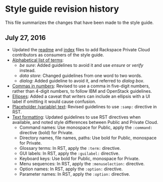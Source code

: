# Style guide revision history

This file summarizes the changes that have been made to the style guide.

## July 27, 2016

- Updated the [readme](README.md) and [index](index.rst) files to add Rackspace Private Cloud contributors as consumers of the style guide.
- [Alphabetical list of terms](terminology-guidelines#alphabetical-list-of-terms):
  - *be sure*: Added guidelines to avoid it and use *ensure* or *verify* instead.
  - *data store*: Changed guidelines from one word to two words.
  - *dialog*: Added guideline to avoid it, and referred to *dialog box*.
- [Commas in numbers](m-z-style-guidelines#commas-in-numbers): Revised to use a comma in five-digit numbers, rather than 4-digit numbers, to follow IBM and OpenStack guidelines.
- [Ellipses](m-z-style-guidelines#ellipses): Added a caveat that writers can include an ellipsis with a UI label if omitting it would cause confusion.
- [Placeholder (variable) text](m-z-style-guidelines#placeholder-variable-text): Revised guidelines to use `:samp:` directive in RST.
- [Text formatting](m-z-style-guidelines#text-formatting): Updated guidelines to use RST directives when available, and noted style differences between Public and Private Cloud.
  - Command names: Use monospace for Public, apply the `:command:` directive (bold) for Private.
  - Directory names, file names, paths: Use bold for Public, monospace for Private.
  - Glossary terms: In RST, apply the `:term:` directive.
  - GUI labels: In RST, apply the `:guilabel:` directive.
  - Keyboard keys: Use bold for Public, monospace for Private.
  - Menu sequences: In RST, apply the `:menuselection:` directive.
  - Option names: In RST, apply the `:option:` directive.
  - Parameter names: In RST, apply the `:option:` directive.

